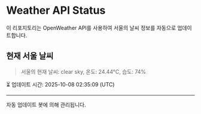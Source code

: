 
# Weather API Status

이 리포지토리는 OpenWeather API를 사용하여 서울의 날씨 정보를 자동으로 업데이트합니다.

## 현재 서울 날씨
> 서울의 현재 날씨: clear sky, 온도: 24.44°C, 습도: 74%

⏳ 업데이트 시간: 2025-10-08 02:35:09 (UTC)

---
자동 업데이트 봇에 의해 관리됩니다.
